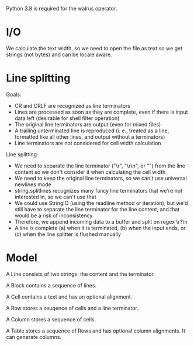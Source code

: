 Python 3.8 is required for the walrus operator.


I/O
===

We calculate the text width, so we need to open the file as text so we get
strings (not bytes) and can be locale aware.


Line splitting
==============

Goals:
  * CR and CRLF are recognized as line terminators
  * Lines are processed as soon as they are complete, even if there is input
    data left (desirable for shell filter operation)
  * The original line terminators are output (even for mixed files)
  * A trailing unterminated line is reproduced (i. e., treated as a line,
    formatted like all other lines, and output without a terminators)
  * Line terminators are not considered for cell width calculation

Line splitting:
  * We need to separate the line terminator ("\r", "\r\n", or "") from the line
    content so we don't consider it when calculating the cell width
  * We need to keep the original line terminators, so we can't use universal
    newlines mode
  * string.splitlines recognizes many fancy line terminators that we're not
    interested in, so we can't use that
  * We could use StringIO (using the readline method or iteration), but we'd
    still have to separate the line terminator for the line content, and that
    would be a risk of inconsistency
  * Therefore, we append incoming data to a buffer and split on regex \r?\n
  * A line is complete (a) when it is terminated, (b) when the input ends, or
    (c) when the line splitter is flushed manually


Model
=====

A Line consists of two strings: the content and the terminator.

A Block contains a sequence of lines.

A Cell contains a text and has an optional alignment.

A Row stores a seuqence of cells and a line terminator.

A Column stores a sequence of cells. 

A Table stores a sequence of Rows and has optional column alignments. It can
generate columns. 
